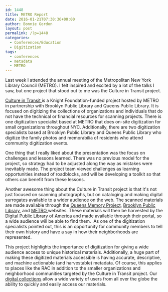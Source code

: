 ```yaml
---
id: 1448
title: METRO Report
date: 2016-01-21T07:30:36+00:00
author: Bonnie Gordon
layout: post
permalink: /?p=1448
categories:
  - Conferences/Education
  - Digitization
tags:
  - conferences
  - metadata
  - METRO
---
```

Last week I attended the annual meeting of the Metropolitan New York Library Council (METRO). I felt inspired and excited by a lot of the talks I saw, but one project that stood out to me was the Culture in Transit project.<!--more-->

[Culture in Transit ](http://www.mnylc.org/cit/)is a Knight Foundation-funded project hosted by METRO in partnership with Brooklyn Public Library and Queens Public Library. It is focused on digitizing the collections of organizations and individuals that do not have the technical or financial resources for scanning projects. There is one digitization specialist based at METRO that does on-site digitization for small organizations throughout NYC. Additionally, there are two digitization specialists based at Brooklyn Public Library and Queens Public Library who digitize the family photos and memorabilia of residents who attend community digitization events.

One thing that I really liked about the presentation was the focus on challenges and lessons learned. There was no previous model for the project, so strategy had to be adjusted along the way as mistakes were inevitably made. The project team viewed challenges as learning opportunities instead of roadblocks, and will be developing a toolkit so that others can benefit from these lessons.

Another awesome thing about the Culture in Transit project is that it's not just focused on scanning photographs, but on cataloging and making digital surrogates available to a wider audience on the web. The scanned materials are made available through the [Queens Memory Project](http://www.queensmemory.org/), [Brooklyn Public Library](http://www.bklynlibrary.org/), and [METRO ](http://dcmny.org/)websites. These materials will then be harvested by the [Digital Public Library of America](http://dp.la/) and made available through their portal, so a wide audience will be able to find them.  As one of the digitization specialists pointed out, this is an opportunity for community members to tell their own history and have a say in how their neighborhoods are represented.

This project highlights the importance of digitization for giving a wide audience access to unique historical materials. Additionally, a huge part of making these digitized materials accessible is having accurate, descriptive, and machine actionable (and harvestable) metadata. Of course, this applies to places like the RAC in addition to the smaller organizations and neighborhood communities targeted by the Culture in Transit project. Our [digital collections](http://dimes.rockarch.org/xtf/search?sort=title&browse-all=yes;level=file;type=dao) allow a wide variety of users from all over the globe the ability to quickly and easily access our materials.
